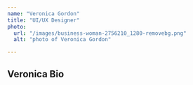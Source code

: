 ```yaml
---
name: "Veronica Gordon"
title: "UI/UX Designer"
photo: 
  url: "/images/business-woman-2756210_1280-removebg.png"
  alt: "photo of Veronica Gordon"

---
```

## Veronica Bio